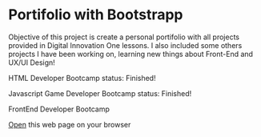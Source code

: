 # Portifolio with Bootstrapp

Objective of this project is create a personal portifolio with all projects provided in Digital Innovation One lessons.
I also included some others projects I have been working on, learning new things about Front-End and UX/UI Design!

HTML Developer Bootcamp
status: Finished!

Javascript Game Developer Bootcamp
status: Finished!

FrontEnd Developer Bootcamp

[Open](https://rvsriller.github.com/rierBootstrap) this web page on your browser
